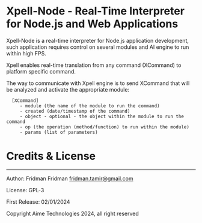# Xpell-Node - Real-Time Interpreter for Node.js and Web Applications


Xpell-Node is a real-time interpreter for Node.js application development, such application requires control on several modules  and AI engine to run within high FPS.

Xpell enables real-time translation from any command (XCommand) to platform specific command.



The way to communicate with Xpell engine is to send XCommand that will be analyzed and activate the appropriate module:

```
  [XCommand]
     - module (the name of the module to run the command)
     - created (date/timestamp of the command)
     - object - optional - the object within the module to run the command
     - op (the operation (method/function) to run within the module)
     - params (list of parameters)
```





# Credits & License

 ---

 Author: Fridman Fridman <fridman.tamir@gmail.com>
         

 License:  GPL-3 

 First Release: 02/01/2024

  Copyright Aime Technologies 2024, all right reserved

 
 